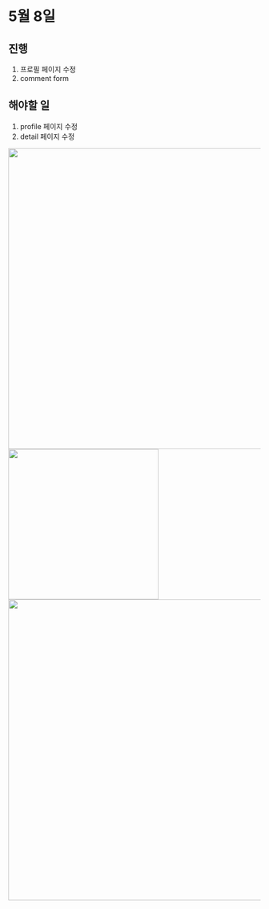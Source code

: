 # 5월 8일

## 진행
1. 프로필 페이지 수정
2. comment form

## 해야할 일    
1. profile 페이지 수정
2. detail 페이지 수정

<img src="../img/230508_1.png" width=600px>
<img src="../img/230508_2.png" width=300px>
<img src="../img/230508_3.png" width=600px>
